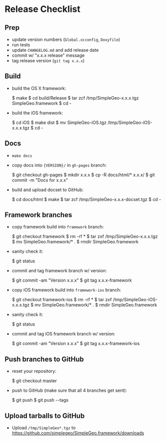 # Release Checklist

## Prep

* update version numbers (`Global.xcconfig`, `Doxyfile`)
* run tests
* update `CHANGELOG.md` and add release date
* commit w/ "x.x.x release" message
* tag release version (`git tag x.x.x`)

## Build

* build the OS X framework:

    $ make
    $ cd build/Release
    $ tar zcf /tmp/SimpleGeo-x.x.x.tgz SimpleGeo.framework
    $ cd -

* build the iOS framework:

    $ cd iOS
    $ make dist
    $ mv SimpleGeo-iOS.tgz /tmp/SimpleGeo-iOS-x.x.x.tgz
    $ cd -

## Docs

* `make docs`
* copy docs into `{VERSION}/` in `gh-pages` branch:

    $ git checkout gh-pages
    $ mkdir x.x.x
    $ cp -R docs/html/* x.x.x/
    $ git commit -m "Docs for x.x.x"

* build and upload docset to GitHub:

    $ cd docs/html
    $ make
    $ tar zcf /tmp/SimpleGeo-x.x.x-docset.tgz
    $ cd -

## Framework branches

* copy framework build into `framework` branch:

    $ git checkout framework
    $ rm -rf *
    $ tar zxf /tmp/SimpleGeo-x.x.x.tgz
    $ mv SimpleGeo.framework/* .
    $ rmdir SimpleGeo.framework

* sanity check it:

    $ git status

* commit and tag framework branch w/ version:

    $ git commit -am "Version x.x.x"
    $ git tag x.x.x-framework

* copy iOS framework build into `framework-ios` branch:

    $ git checkout framework-ios
    $ rm -rf *
    $ tar zxf /tmp/SimpleGeo-iOS-x.x.x.tgz
    $ mv SimpleGeo.framework/* .
    $ rmdir SimpleGeo.framework

* sanity check it:

    $ git status

* commit and tag iOS framework branch w/ version:

    $ git commit -am "Version x.x.x"
    $ git tag x.x.x-framework-ios

## Push branches to GitHub

* reset your repository:

    $ git checkout master

* push to GitHub (make sure that all 4 branches get sent):

    $ git push
    $ git push --tags

## Upload tarballs to GitHub

* Upload `/tmp/SimpleGeo*.tgz` to https://github.com/simplegeo/SimpleGeo.framework/downloads
